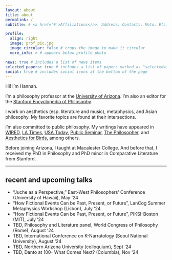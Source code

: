 ```yaml
---
layout: about
title: about
permalink: /
subtitle: # <a href='#'>Affiliations</a>. Address. Contacts. Moto. Etc.

profile:
  align: right
  image: prof_pic.jpg
  image_circular: false # crops the image to make it circular
  more_info: > # appears below profile photo

news: true # includes a list of news items
selected_papers: true # includes a list of papers marked as "selected={true}"
social: true # includes social icons at the bottom of the page
---
```


Hi! I’m Hannah.

I’m a philosophy professor at the [University of Arizona](https://philosophy.arizona.edu/person/hannah-kim). I’m also an editor for the [Stanford Encyclopedia of Philosophy](https://plato.stanford.edu/).

I work on aesthetics (esp. literature and music), metaphysics, and Asian philosophy. My favorite topics are found at their intersections.

I’m also committed to public philosophy. My writings have appeared in [WIRED](https://www.wired.com/story/artificial-intelligence-fiction-philosophy-consciousness/), [LA Times](https://www.latimes.com/opinion/story/2022-02-07/vaccine-conspiracy-theories-fictions-philosophy), [USA Today](https://www.usatoday.com/story/opinion/contributors/2022/06/30/multiverse-marvel-uvalde-roe/9997384002/?gnt-cfr=1), [Public Seminar](https://publicseminar.org/essays/what-a-korean-american-will-find-in-minari/), [The Philosopher](https://www.thephilosopher1923.org/post/life-as-a-non-standard-narrative), and [Aesthetics for Birds](https://aestheticsforbirds.com/2022/08/25/park-jiwon-on-why-crows-arent-black/), among others.

Before joining Arizona, I taught at Macalester College. And before that, I received my PhD in Philosophy and PhD minor in Comparative Literature from Stanford.

---

## recent and upcoming talks
- “Juche as a Perspective,” East-West Philosophers’ Conference (University of Hawaii), May ‘24
- “How Fictional Events Can be Past, Present, or Future”, LanCog Summer Metaphysics Workshop (Lisbon), July ‘24
- “How Fictional Events Can be Past, Present, or Future”, PIKSI-Boston (MIT), July ‘24
- TBD, Philosophy and Literature panel, World Congress of Philosophy (Rome), August ‘24
- TBD, International Conference on K-Narratology (Seoul National University), August ‘24
- TBD, Northern Arizona University (colloquium), Sept ‘24
- TBD, Danto at 100- What Comes Next? (Columbia), Nov ‘24
